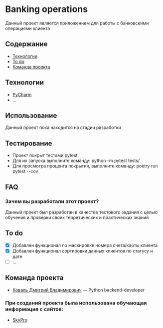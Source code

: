 # Banking operations
Данный проект является приложением для работы с банковскими операциями клиента

## Содержание
- [Технологии](#технологии)
- [To do](#to-do)
- [Команда проекта](#команда-проекта)

## Технологии
- [PyCharm](https://www.jetbrains.com/pycharm/)
- ...

## Использование

Данный проект пока находится на стадии разработки

## Тестирование
- Проект покрыт тестами pytest. 
- Для их запуска выполните команду: python -m pytest tests/
- Для просмотра процента покрытия, выполните команду: poetry run pytest --cov

## FAQ

### Зачем вы разработали этот проект?

Данный проект был разработан в качестве тестового задания с целью обучения и проверки 
своих теоретических и практических знаний

## To do
- [x] Добавлен функционал по маскировке номера счета/карты клиента
- [x] Добавлен функционал сортировки данных клиентов по статусу и дате
- [ ] ...

## Команда проекта

- [Коваль Дмитрий Владимирович]() — Python backend-developer 


### При созданий проекта была использована обучающая информация с сайтов:

- [SkyPro](https://sky.pro/?utm_source=yandex&utm_medium=cpc&utm_campaign=n_brand_search_main_ru_yandex_93946323%7Cpl_search%7Cpr_171%7Cta_cold%7Cfu_main_landing%7Cma_academtraff%7Cown_b2c%7Cchg_performance&utm_content=ai_14850610628%7Cagi_5266944834%7Cci_93946323%7Cpi_46574500725%7Cse_none&utm_term=search%7Ckwd_skypro%20курсы=&roistat=direct1_search_14850610628_skypro%20курсы&roistat_referrer=none&roistat_pos=premium_1&etext=&yclid=17878726086746701823#giftpopup)